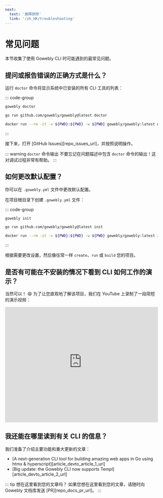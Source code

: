 ```yaml
---
next:
  text: '故障排除'
  link: '/zh_HK/troubleshooting'
---
```


# 常见问题

本节收集了使用 Gowebly CLI 时可能遇到的最常见问题。

<!--@include: ../parts/zh_HK/block_cant-find-answer.md-->

## 提问或报告错误的正确方式是什么？

运行 `doctor` 命令将显示系统中已安装的所有 CLI 工具的列表：

::: code-group
``` bash [CLI]
gowebly doctor
```

``` bash [Go]
go run github.com/gowebly/gowebly@latest doctor
```

``` bash [Docker]
docker run --rm -it -v ${PWD}:${PWD} -w ${PWD} gowebly/gowebly:latest doctor
```
:::

接下来，打开 [GitHub Issues][repo_issues_url]，并按照说明操作。

::: warning `doctor` 命令输出
不要忘记在问题描述中包含 `doctor` 命令的输出！这对调试过程非常有帮助。
:::

## 如何更改默认配置？

你可以在 `.gowebly.yml` 文件中更改默认配置。

在项目根目录下创建 `.gowebly.yml` 文件：

::: code-group
``` bash [CLI]
gowebly init
```

``` bash [Go]
go run github.com/gowebly/gowebly@latest init
```

``` bash [Docker]
docker run --rm -it -v ${PWD}:${PWD} -w ${PWD} gowebly/gowebly:latest init
```
:::

根据需要更改设置，然后像往常一样 `create`、`run` 或 `build` 您的项目。

## 是否有可能在不安装的情况下看到 CLI 如何工作的演示？

当然可以！ :smile: 为了让您直观地了解该项目，我们在 YouTube 上录制了一段简短的演示视频：

<iframe width="100%" height="380" src="https://www.youtube-nocookie.com/embed/qazYscnLku4?si=GQSiQS0Aaib-T6zD&amp;controls=0" title="YouTube video player" frameborder="0" allow="accelerometer; autoplay; clipboard-write; encrypted-media; gyroscope; picture-in-picture; web-share" allowfullscreen></iframe>

## 我还能在哪里读到有关 CLI 的信息？

我们准备了介绍主要功能和重大更新的文章：

- [A next-generation CLI tool for building amazing web apps in Go using htmx & hyperscript][article_devto_article_1_url]
- [Big update: the Gowebly CLI now supports Templ][article_devto_article_2_url]

::: tip 想在这里看到您的文章吗？
如果您想在这里看到您的文章，请随时向 Gowebly 文档库发送 [PR][repo_docs_pr_url]。
:::

<!--@include: ../parts/links.md-->